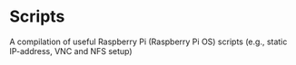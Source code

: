# Scripts
A compilation of useful Raspberry Pi (Raspberry Pi OS) scripts (e.g., static IP-address, VNC and NFS setup)
